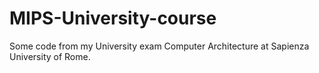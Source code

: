 # MIPS-University-course
Some code from my University exam Computer Architecture at Sapienza University of Rome.
